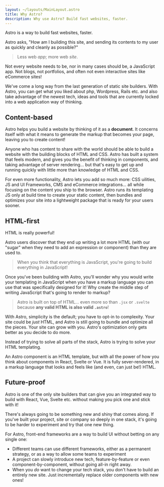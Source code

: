 ```yaml
---
layout: ~/layouts/MainLayout.astro
title: Why Astro?
description: Why use Astro? Build fast websites, faster.
---
```

Astro is a way to build fast websites, faster.

Astro asks, "How am I building this site, and sending its contents to my user as quickly and cleanly as possible?"

> Less web *app*; more web *site*.

Not every website needs to be, nor in many cases should be, a JavaScript app. Not blogs, not portfolios, and often not even interactive sites like eCommerce sites!

We've come a long way from the last generation of static site builders. With Astro, you can get what you liked about php, Wordpress, Rails etc. and also take advantage of the newest tech, ideas and tools that are currently locked into a web application way of thinking.

## Content-based

Astro helps you build a website by thinking of it as a **document**. It concerns itself with what it means to generate the markup that becomes your page, leaving you to create content!

Anyone who has content to share with the world should be able to build a website with the building blocks of HTML and CSS. Astro has built a system that feels modern, and gives you the benefit of thinking in components,  and taking advantage of server rendering... but that's easy to get up and running quickly with little more than knowledge of HTML and CSS.

For even more functionality, Astro lets you add so much more: CSS uilities, JS and UI Frameworks, CMS and eCommerce integrations... all while focusing on the content you ship to the browser. Astro runs its templating JS only at build time to create your static content, then bundles and optimizes your site into a lightweight package that is ready for your users sooner.

## HTML-first

HTML is really powerful!

Astro users discover that they end up writing a lot more HTML (with our "sugar" when they need to add an expression or component) than they are used to.

> When you think that everything is JavaScript, you're going to build everything in JavaScript!

Once you've been building with Astro, you'll wonder why you would write your templating in JavaScript when you have a markup language you can use that was specifically designed for it! Why create the middle step of writing JavaScript that's going to render to markup?

> Astro is built on top of HTML... even more so than `.jsx` or `.svelte` because **any valid HTML is also valid `.astro`**!

With Astro, simplicity is the default; you have to opt-in to complexity. Your site could be *just* HTML, and Astro is still going to bundle and optimize all the pieces. Your site can grow with you. Astro's optimization only gets better as you decide to do more.

Instead of trying to solve all parts of the stack, Astro is trying to solve your HTML templating.

An Astro component is an HTML template, but with all the power of how you think about components in React, Svelte or Vue. It is fully sever-rendered, in a markup language that looks and feels like (and even, can just be!) HTML.

## Future-proof

Astro is one of the only site builders that can give you an integrated way to build with React, Vue, Svelte etc. without making you pick one and stick with it!

There's always going to be something new and shiny that comes along. If you've built your project, site or company so deeply in one stack, it's going to be harder to experiment and try that one new thing.

For Astro, front-end frameworks are a way to build UI without betting on any single one:

- Different teams can use different frameworks, either as a permanent strategy, or as a way to allow some teams to experiment
- A project can slowly introduce new tech, feature-by-feature or even component-by-component, without going all-in right away.
- When you *do* want to change your tech stack, you don't have to build an entirely new site. Just incrementally replace older components with new ones!
